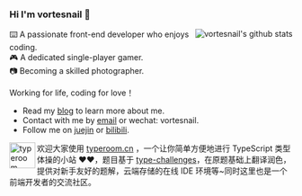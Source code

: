 ### Hi I'm vortesnail 👋

<img style="max-width: 450px" align="right" src="https://github-readme-stats.vercel.app/api?username=vortesnail&show_icons=true&icon_color=0366d6&border_color=0366d6&theme=transparent&hide_title=true&include_all_commits=true&count_private=true&hide_rank=true" alt="vortesnail's github stats"/>

⌨️ A passionate front-end developer who enjoys coding.  
🎮 A dedicated single-player gamer.  
📷 Becoming a skilled photographer.

Working for life, coding for love！

- Read my [blog](https://github.com/vortesnail/blog) to learn more about me.
- Contact with me by [email](1091331061@qq.com) or wechat: vortesnail.
- Follow me on [juejin](https://juejin.cn/user/8451825602654/posts) or [bilibili](https://space.bilibili.com/80755916).

<img style="width: 46px" align="left" src="https://github.com/vortesnail/vortesnail/assets/18679842/1b550d52-2253-446e-a0b6-47bd7282f6ef" alt="typeroom"/> 欢迎大家使用 [typeroom.cn](https://typeroom.cn) ，一个让你简单方便地进行 TypeScript 类型体操的小站 ❤️❤️，题目基于 [type-challenges](https://github.com/type-challenges/type-challenges)，在原题基础上翻译润色，提供对新手友好的题解，云端存储的在线 IDE 环境等~同时这里也是一个前端开发者的交流社区。
